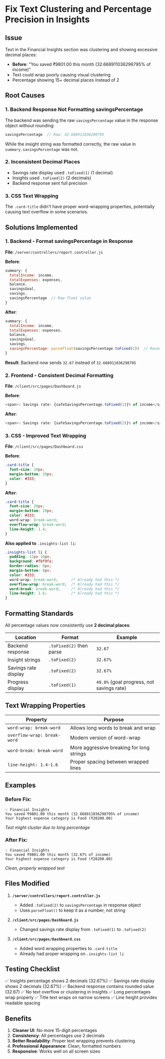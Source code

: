 # Fix Text Clustering and Percentage Precision in Insights

## Issue
Text in the Financial Insights section was clustering and showing excessive decimal places:
- **Before**: "You saved ₹9801.00 this month (32.668911036298795% of income)"
- Text could wrap poorly causing visual clustering
- Percentage showing 15+ decimal places instead of 2

## Root Causes

### 1. Backend Response Not Formatting savingsPercentage
The backend was sending the raw `savingsPercentage` value in the response object without rounding:
```javascript
savingsPercentage  // Raw: 32.668911036298795
```

While the insight string was formatted correctly, the raw value in `summary.savingsPercentage` was not.

### 2. Inconsistent Decimal Places
- Savings rate display used `.toFixed(1)` (1 decimal)
- Insights used `.toFixed(2)` (2 decimals)
- Backend response sent full precision

### 3. CSS Text Wrapping
The `.card-title` didn't have proper word-wrapping properties, potentially causing text overflow in some scenarios.

## Solutions Implemented

### 1. Backend - Format savingsPercentage in Response
**File**: `/server/controllers/report.controller.js`

**Before**:
```javascript
summary: {
  totalIncome: income,
  totalExpenses: expenses,
  balance,
  savingsGoal,
  savings,
  savingsPercentage  // Raw float value
}
```

**After**:
```javascript
summary: {
  totalIncome: income,
  totalExpenses: expenses,
  balance,
  savingsGoal,
  savings,
  savingsPercentage: parseFloat(savingsPercentage.toFixed(2))  // Rounded to 2 decimals
}
```

**Result**: Backend now sends `32.67` instead of `32.668911036298795`

### 2. Frontend - Consistent Decimal Formatting
**File**: `/client/src/pages/Dashboard.js`

**Before**:
```javascript
<span>💡 Savings rate: {safeSavingsPercentage.toFixed(1)}% of income</span>
```

**After**:
```javascript
<span>💡 Savings rate: {safeSavingsPercentage.toFixed(2)}% of income</span>
```

### 3. CSS - Improved Text Wrapping
**File**: `/client/src/pages/Dashboard.css`

**Before**:
```css
.card-title {
  font-size: 20px;
  margin-bottom: 20px;
  color: #333;
}
```

**After**:
```css
.card-title {
  font-size: 20px;
  margin-bottom: 20px;
  color: #333;
  word-wrap: break-word;
  overflow-wrap: break-word;
  line-height: 1.4;
}
```

**Also applied to** `.insights-list li`:
```css
.insights-list li {
  padding: 12px 16px;
  background: #f8f9fa;
  border-radius: 8px;
  margin-bottom: 8px;
  color: #333;
  word-wrap: break-word;      /* Already had this */
  overflow-wrap: break-word;  /* Already had this */
  word-break: break-word;     /* Already had this */
  line-height: 1.6;           /* Already had this */
}
```

## Formatting Standards

All percentage values now consistently use **2 decimal places**:

| Location | Format | Example |
|----------|--------|---------|
| Backend response | `.toFixed(2)` then parse | `32.67` |
| Insight strings | `.toFixed(2)` | `32.67%` |
| Savings rate display | `.toFixed(2)` | `32.67%` |
| Progress display | `.toFixed(1)` | `49.0%` (goal progress, not savings rate) |

## Text Wrapping Properties

| Property | Purpose |
|----------|---------|
| `word-wrap: break-word` | Allows long words to break and wrap |
| `overflow-wrap: break-word` | Modern version of word-wrap |
| `word-break: break-word` | More aggressive breaking for long strings |
| `line-height: 1.4-1.6` | Proper spacing between wrapped lines |

## Examples

### Before Fix:
```
💡 Financial Insights
You saved ₹9801.00 this month (32.668911036298795% of income)
Your highest expense category is Food (₹20200.00)
```
*Text might cluster due to long percentage*

### After Fix:
```
💡 Financial Insights
You saved ₹9801.00 this month (32.67% of income)
Your highest expense category is Food (₹20200.00)
```
*Clean, properly wrapped text*

## Files Modified

1. **`/server/controllers/report.controller.js`**
   - Added `.toFixed(2)` to `savingsPercentage` in response object
   - Uses `parseFloat()` to keep it as a number, not string

2. **`/client/src/pages/Dashboard.js`**
   - Changed savings rate display from `.toFixed(1)` to `.toFixed(2)`

3. **`/client/src/pages/Dashboard.css`**
   - Added word wrapping properties to `.card-title`
   - Already had proper wrapping on `.insights-list li`

## Testing Checklist

✅ Insights percentage shows 2 decimals (32.67%)
✅ Savings rate display shows 2 decimals (32.67%)
✅ Backend response contains rounded value (32.67)
✅ No text overflow or clustering in insights
✅ Long percentages wrap properly
✅ Title text wraps on narrow screens
✅ Line height provides readable spacing

## Benefits

1. **Cleaner UI**: No more 15-digit percentages
2. **Consistency**: All percentages use 2 decimals
3. **Better Readability**: Proper text wrapping prevents clustering
4. **Professional Appearance**: Clean, formatted numbers
5. **Responsive**: Works well on all screen sizes
